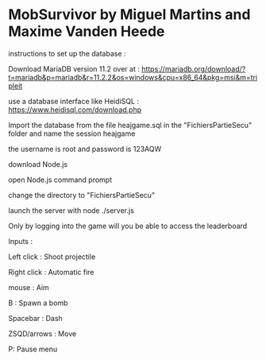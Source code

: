 # MobSurvivor by Miguel Martins and Maxime Vanden Heede


instructions to set up the database :

Download MariaDB version 11.2 over at : https://mariadb.org/download/?t=mariadb&p=mariadb&r=11.2.2&os=windows&cpu=x86_64&pkg=msi&m=tripleit

use a database interface like HeidiSQL : https://www.heidisql.com/download.php

Import the database from the file heajgame.sql in the "FichiersPartieSecu" folder and name the session heajgame

the username is root and password is 123AQW

download Node.js

open Node.js command prompt

change the directory to "FichiersPartieSecu"

launch the server with node ./server.js

Only by logging into the game will you be able to access the leaderboard





Inputs :

Left click : Shoot projectile

Right click : Automatic fire

mouse : Aim

B : Spawn a bomb

Spacebar : Dash

ZSQD/arrows : Move

P: Pause menu



